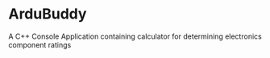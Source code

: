 # ArduBuddy
A C++ Console Application containing calculator for determining electronics component ratings
